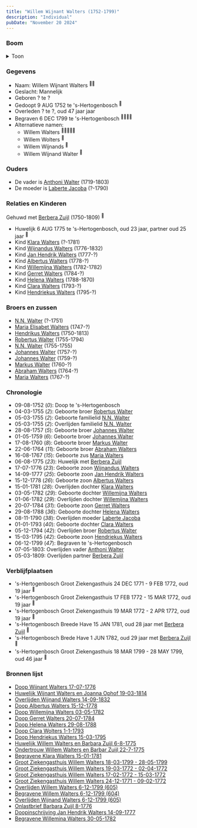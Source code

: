 ```yaml
---
title: "Willem Wijnant Walters (1752-1799)"
description: "Individual"
pubDate: "November 20 2024"
---
```


### Boom
<details><summary>Toon</summary>

![test](https://www.plantuml.com/plantuml/svg/hLPTRzem57tthxXQ7_g4bCIOX0grXGxQiQwhjdNLDasLatYGOfpA3gfGnN_VXPYF9gnpfxtXZ-jpxZdtNd9g2gwBsLGICydK0zTy2Z5F9YETprHwbijSGw6vCdWaL476MIeWoNGYHVbRJ1-AEKp5D1RQb5kc45hanVn1a9rN4ycDWIS20BrSfq9_6MV9H0bZEfqfpzJnCL2o8EGGhbTGXfGHRxgg6ESgWrikyU4tm0syypoV-W07VJfWWnw--lGh4p9TGESevl7yBiwBGegZOsZ2s_uP-A7VXfETIsOoa_AEg_GkqRanSOuyy7O87xhVm8yyYhSNQmAN77Ch10nvaiTyIo100eDUd_Rf2mHEN70ZkFhu5LcsFJWqZGj4oqT2nRb9nbiQdQD7aQQP6c40W-7D9GOqMoiw0y_pcYquaDbeNCo5bFaZKbeGgrEZOMyGotkxOIDnOtaKU6IDTfj9AQPmczqhhWehljaa7tYmiUtlBhIXUtEET5dWeaRBUjPkhrnOC-e9ZJvm-3xBxkMMYE_YWhyMZ7ak31ZMmQTb7RGT_MZP14EszOFM_TXeknGrdPcQh9vJKVkXpIPikMJZD-5p_nhJGUV_d4vNBgjy3oVQTEB4h6jXvCBfPBV1peNMOa-D1Ix0M8cb657prS0NGWh5wy3KfQQ2TLL7JXdxNYbG5BxKv6SIXsNT0kPKv33iNYtxXlw342hLcPZiiJzmjN_LCc6RlHgy73NBdgY1CoSdQ3csmyXflA1CDrVhsniIx_SApyB_DkEN8sXbJ-JluWwvWbBzIGszvJb9Rzix34Euu5oZbgu6s4c-_ZkWn4xKxOQTP0qxdPwlQVFvEWWgwqeyPPNpIZoht6VXytNB8tP8DdxWbqOgrCyD4JkfAWV8o4wIwe7DbTQUOiHsN3MYn0Xg6AnyYjMUGlgsXYe7c0SvHS_ni-it)
</details>

### Gegevens
- Naam: Willem Wijnant Walters <sup><a href="../s00163/" style="text-decoration:none" title="Huwelijk Wijnant Walters en Joanna Ophof 19-03-1814">:link:</a><a href="../s00166/" style="text-decoration:none" title="Doop Helena Walters 29-08-1788">:link:</a></sup>
- Geslacht: Mannelijk
- Geboren ? te ? 
- Gedoopt 9 AUG 1752 te 's-Hertogenbosch <sup><a href="../s00180/" style="text-decoration:none" title="Doop Willem Wijnand Walter 9-8-1752">:link:</a></sup>
- Overleden ? te ?, oud 47 jaar jaar 
- Begraven 6 DEC 1799 te 's-Hertogenbosch <sup><a href="../s00163/" style="text-decoration:none" title="Huwelijk Wijnant Walters en Joanna Ophof 19-03-1814">:link:</a><a href="../s00184/" style="text-decoration:none" title="Overlijden Willem Walters 6-12-1799 (605)">:link:</a><a href="../s00259/" style="text-decoration:none" title="Begravene Willem Walters 6-12-1799 (604)">:link:</a><a href="../s00260/" style="text-decoration:none" title="Overlijden Wijnand Walters 6-12-1799 (605)">:link:</a></sup>
- Alternatieve namen:
  - Willem Walters <sup><a href="../s00179/" style="text-decoration:none" title="Ondertrouw Willem Walters en Barbar Zuijl 22-7-1775">:link:</a><a href="../s00182/" style="text-decoration:none" title="Doop Albertus Walters 15-12-1778">:link:</a><a href="../s00165/" style="text-decoration:none" title="Doop Gerret Walters 20-07-1784">:link:</a><a href="../s00167/" style="text-decoration:none" title="Doop Hendriekus Walters 15-03-1795">:link:</a><a href="../s00178/" style="text-decoration:none" title="Huwelijk Willem Walters en Barbara Zuijl 6-8-1775">:link:</a></sup>
  - Willem Wolters <sup><a href="../s00183/" style="text-decoration:none" title="Doop Clara Wolters 1-1-1793">:link:</a></sup>
  - Willem Wijnands <sup><a href="../s00245/" style="text-decoration:none" title="Doop Willemijna Walters 03-05-1782">:link:</a></sup>
  - Willem Wijnand Walter <sup><a href="../s00180/" style="text-decoration:none" title="Doop Willem Wijnand Walter 9-8-1752">:link:</a></sup>

### Ouders
- De vader is [Anthoni Walter](../i00131/) (1719-1803)
- De moeder is [Laberte Jacoba](../i00132/) (?-1790)

### Relaties en Kinderen

Gehuwd met [Berbera Zuijl](../i00121/) (1750-1809) <sup><a href="../s00178/" style="text-decoration:none" title="Huwelijk Willem Walters en Barbara Zuijl 6-8-1775">:link:</a></sup>
- Huwelijk 6 AUG 1775 te 's-Hertogenbosch, oud 23 jaar, partner oud 25 jaar <sup><a href="../s00178/" style="text-decoration:none" title="Huwelijk Willem Walters en Barbara Zuijl 6-8-1775">:link:</a></sup>
- Kind [Klara Walters](../i00157/) (?-1781)
- Kind [Wijnandus Walters](../i00101/) (1776-1832)
- Kind [Jan Hendrik Walters](../i00160/) (1777-?)
- Kind [Albertus Walters](../i00134/) (1778-?)
- Kind [Willemijna Walters](../i00153/) (1782-1782)
- Kind [Gerret Walters](../i00122/) (1784-?)
- Kind [Helena Walters](../i00123/) (1788-1870)
- Kind [Clara Walters](../i00135/) (1793-?)
- Kind [Hendriekus Walters](../i00124/) (1795-?)

### Broers en zussen
- [N.N. Walter](../i00143/) (?-1751)
- [Maria Elisabet Walters](../i00147/) (1747-?)
- [Hendrikus Walters](../i00139/) (1750-1813)
- [Robertus Walter](../i00140/) (1755-1794)
- [N.N. Walter](../i00173/) (1755-1755)
- [Johannes Walter](../i00141/) (1757-?)
- [Johannes Walter](../i00146/) (1759-?)
- [Markus Walter](../i00144/) (1760-?)
- [Abraham Walters](../i00133/) (1764-?)
- [Maria Walters](../i00138/) (1767-?)

### Chronologie
- 09-08-1752 (<i>0</i>): Doop te 's-Hertogenbosch
- 04-03-1755 (<i>2</i>): Geboorte broer [Robertus Walter](../i00140/)
- 05-03-1755 (<i>2</i>): Geboorte familielid [N.N. Walter](../i00173/)
- 05-03-1755 (<i>2</i>): Overlijden familielid [N.N. Walter](../i00173/)
- 28-08-1757 (<i>5</i>): Geboorte broer [Johannes Walter](../i00141/)
- 01-05-1759 (<i>6</i>): Geboorte broer [Johannes Walter](../i00146/)
- 17-08-1760 (<i>8</i>): Geboorte broer [Markus Walter](../i00144/)
- 22-06-1764 (<i>11</i>): Geboorte broer [Abraham Walters](../i00133/)
- 16-08-1767 (<i>15</i>): Geboorte zus [Maria Walters](../i00138/)
- 06-08-1775 (<i>23</i>): Huwelijk met [Berbera Zuijl](../i00121/)
- 17-07-1776 (<i>23</i>): Geboorte zoon [Wijnandus Walters](../i00101/)
- 14-09-1777 (<i>25</i>): Geboorte zoon [Jan Hendrik Walters](../i00160/)
- 15-12-1778 (<i>26</i>): Geboorte zoon [Albertus Walters](../i00134/)
- 15-01-1781 (<i>28</i>): Overlijden dochter [Klara Walters](../i00157/)
- 03-05-1782 (<i>29</i>): Geboorte dochter [Willemijna Walters](../i00153/)
- 01-06-1782 (<i>29</i>): Overlijden dochter [Willemijna Walters](../i00153/)
- 20-07-1784 (<i>31</i>): Geboorte zoon [Gerret Walters](../i00122/)
- 29-08-1788 (<i>36</i>): Geboorte dochter [Helena Walters](../i00123/)
- 08-11-1790 (<i>38</i>): Overlijden moeder [Laberte Jacoba](../i00132/)
- 01-01-1793 (<i>40</i>): Geboorte dochter [Clara Walters](../i00135/)
- 05-12-1794 (<i>42</i>): Overlijden broer [Robertus Walter](../i00140/)
- 15-03-1795 (<i>42</i>): Geboorte zoon [Hendriekus Walters](../i00124/)
- 06-12-1799 (<i>47</i>): Begraven te 's-Hertogenbosch
- 07-05-1803: Overlijden vader [Anthoni Walter](../i00131/)
- 05-03-1809: Overlijden partner [Berbera Zuijl](../i00121/)

### Verblijfplaatsen
- 's-Hertogenbosch Groot Ziekengasthuis 24 DEC 1771 - 9 FEB 1772, oud 19 jaar  <sup><a href="../s00252/" style="text-decoration:none" title="Groot Ziekengasthuis Willem Walters 24-12-1771 - 09-02-1772">:link:</a></sup>
- 's-Hertogenbosch Groot Ziekengasthuis 17 FEB 1772 - 15 MAR 1772, oud 19 jaar  <sup><a href="../s00253/" style="text-decoration:none" title="Groot Ziekengasthuis Willem Walters 17-02-1772 - 15-03-1772">:link:</a></sup>
- 's-Hertogenbosch Groot Ziekengasthuis 19 MAR 1772 - 2 APR 1772, oud 19 jaar  <sup><a href="../s00254/" style="text-decoration:none" title="Groot Ziekengasthuis Willem Walters 19-03-1772 - 02-04-1772">:link:</a></sup>
- 's-Hertogenbosch Breede Have 15 JAN 1781, oud 28 jaar met [Berbera Zuijl](../i00121/) <sup><a href="../s00257/" style="text-decoration:none" title="Begravene Klara Walters 15-01-1781">:link:</a></sup>
- 's-Hertogenbosch Brede Have 1 JUN 1782, oud 29 jaar met [Berbera Zuijl](../i00121/) <sup><a href="../s00255/" style="text-decoration:none" title="Begravene Willemijna Walters 01-06-1782">:link:</a></sup>
- 's-Hertogenbosch Groot Ziekengasthuis 18 MAR 1799 - 28 MAY 1799, oud 46 jaar  <sup><a href="../s00258/" style="text-decoration:none" title="Groot Ziekengasthuis Willem Walters 18-03-1799 - 28-05-1799">:link:</a></sup>

### Bronnen lijst
- [Doop Wijnant Walters 17-07-1776](../s00164/)
- [Huwelijk Wijnant Walters en Joanna Ophof 19-03-1814](../s00163/)
- [Overlijden Wijnand Walters 14-09-1832](../s00175/)
- [Doop Albertus Walters 15-12-1778](../s00182/)
- [Doop Willemijna Walters 03-05-1782](../s00245/)
- [Doop Gerret Walters 20-07-1784](../s00165/)
- [Doop Helena Walters 29-08-1788](../s00166/)
- [Doop Clara Wolters 1-1-1793](../s00183/)
- [Doop Hendriekus Walters 15-03-1795](../s00167/)
- [Huwelijk Willem Walters en Barbara Zuijl 6-8-1775](../s00178/)
- [Ondertrouw Willem Walters en Barbar Zuijl 22-7-1775](../s00179/)
- [Begravene Klara Walters 15-01-1781](../s00257/)
- [Groot Ziekengasthuis Willem Walters 18-03-1799 - 28-05-1799](../s00258/)
- [Groot Ziekengasthuis Willem Walters 19-03-1772 - 02-04-1772](../s00254/)
- [Groot Ziekengasthuis Willem Walters 17-02-1772 - 15-03-1772](../s00253/)
- [Groot Ziekengasthuis Willem Walters 24-12-1771 - 09-02-1772](../s00252/)
- [Overlijden Willem Walters 6-12-1799 (605)](../s00184/)
- [Begravene Willem Walters 6-12-1799 (604)](../s00259/)
- [Overlijden Wijnand Walters 6-12-1799 (605)](../s00260/)
- [Onlastbrief Barbara Zuijl 8-1776](../s00185/)
- [Doopinschrijving Jan Hendrik Walters 14-09-1777 ](../s00265/)
- [Begravene  Willemina Walters 30-05-1782](../s00291/)